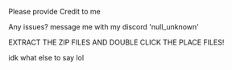 Please provide Credit to me

Any issues? message me with my discord 'null_unknown'

EXTRACT THE ZIP FILES AND DOUBLE CLICK THE PLACE FILES!

idk what else to say lol
